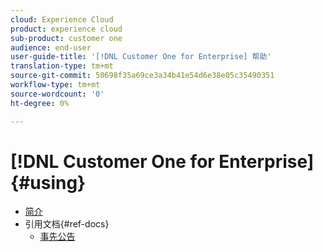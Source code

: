 ```yaml
---
cloud: Experience Cloud
product: experience cloud
sub-product: customer one
audience: end-user
user-guide-title: '[!DNL Customer One for Enterprise] 帮助'
translation-type: tm+mt
source-git-commit: 50698f35a69ce3a34b41e54d6e38e05c35490351
workflow-type: tm+mt
source-wordcount: '0'
ht-degree: 0%

---
```



# [!DNL Customer One for Enterprise] {#using}

+ [简介](home.md)
+ 引用文档{#ref-docs}
   + [事先公告](intro-customer-support.md)

